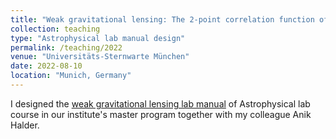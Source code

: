 ```yaml
---
title: "Weak gravitational lensing: The 2-point correlation function of cosmic shear"
collection: teaching
type: "Astrophysical lab manual design"
permalink: /teaching/2022
venue: "Universitäts-Sternwarte München"
date: 2022-08-10
location: "Munich, Germany"
---
```


I designed the [weak gravitational lensing lab manual](../assets/Weak_lensing.pdf) of Astrophysical lab course in our institute's master program together with my colleague Anik Halder. 
